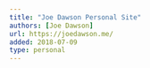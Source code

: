 ```yaml
---
title: "Joe Dawson Personal Site"
authors: [Joe Dawson]
url: https://joedawson.me/
added: 2018-07-09
type: personal
---
```

